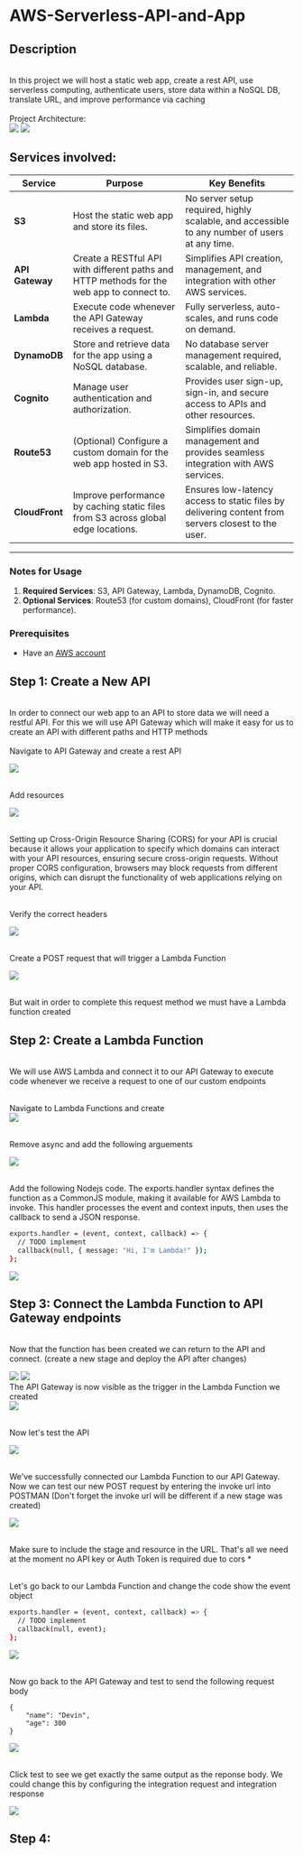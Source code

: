 # AWS-Serverless-API-and-App
<h2>Description</h2>
<br/> In this project we will host a static web app, create a rest API, use serverless computing, authenticate users, store data within a NoSQL DB, translate URL, and improve performance via caching
<br />
<br/> Project Architecture: <br/>
<img src="https://github.com/user-attachments/assets/e4201958-eb72-4d2e-9f54-91836f0037ea"/>

<img src="https://github.com/user-attachments/assets/ac10e086-d864-4026-9626-887595fe7999"/>
<h2> Services involved: </h2>

| **Service**    | **Purpose**                                                                                     | **Key Benefits**                                                                                     |
|-----------------|-----------------------------------------------------------------------------------------------|-----------------------------------------------------------------------------------------------------|
| **S3**          | Host the static web app and store its files.                                                   | No server setup required, highly scalable, and accessible to any number of users at any time.       |
| **API Gateway** | Create a RESTful API with different paths and HTTP methods for the web app to connect to.       | Simplifies API creation, management, and integration with other AWS services.                       |
| **Lambda**      | Execute code whenever the API Gateway receives a request.                                       | Fully serverless, auto-scales, and runs code on demand.                                             |
| **DynamoDB**    | Store and retrieve data for the app using a NoSQL database.                                     | No database server management required, scalable, and reliable.                                     |
| **Cognito**     | Manage user authentication and authorization.                                                  | Provides user sign-up, sign-in, and secure access to APIs and other resources.                      |
| **Route53**     | (Optional) Configure a custom domain for the web app hosted in S3.                             | Simplifies domain management and provides seamless integration with AWS services.                   |
| **CloudFront**  | Improve performance by caching static files from S3 across global edge locations.              | Ensures low-latency access to static files by delivering content from servers closest to the user.   |

---

### **Notes for Usage**
1. **Required Services**: S3, API Gateway, Lambda, DynamoDB, Cognito.
2. **Optional Services**: Route53 (for custom domains), CloudFront (for faster performance).  



<p align="center">
  
### **Prerequisites**  
- Have an [AWS account](https://aws.amazon.com/console/)   

 ##  Step 1: Create a New API


<br/> In order to connect our web app to an API to store data we will need a restful API. For this we will use API Gateway which will make it easy for us to create an API with different paths and HTTP methods <br/>
 <br/> Navigate to API Gateway and create a rest API <br/>

 <img src="https://github.com/user-attachments/assets/11d8c3ae-5767-4509-bf4f-700a5880172e"/>

  <br/> Add resources <br/>

 <img src="https://github.com/user-attachments/assets/fc2510af-873e-47a0-97cc-9f892c5461cb"/>
 
<br/> Setting up Cross-Origin Resource Sharing (CORS) for your API is crucial because it allows your application to specify which domains can interact with your API resources, ensuring secure cross-origin requests. Without proper CORS configuration, browsers may block requests from different origins, which can disrupt the functionality of web applications relying on your API. <br/>

  <br/> Verify the correct headers <br/>

 <img src="https://github.com/user-attachments/assets/ead6c0cb-a95c-42db-ace2-d6c52eba8597"/>

  <br/> Create a POST request that will trigger a Lambda Function <br/>

 <img src="https://github.com/user-attachments/assets/13b13dc1-1fb8-404d-989c-730b4dd0d004"/>

  <br/> But wait in order to complete this request method we must have a Lambda function created <br/>

  ## Step 2: Create a Lambda Function

<br/> We will use AWS Lambda and connect it to our API Gateway to execute code whenever we receive a request to one of our custom endpoints 
 <br/>

 <br/> Navigate to Lambda Functions and create  <br/>
 <img src="https://github.com/user-attachments/assets/71162284-cec5-4643-bb92-05d9a9a3cb79"/>

  <br/> Remove async and add the following arguements <br/>

 <img src="https://github.com/user-attachments/assets/5e6fe862-2bdd-4be4-8d09-46990aeaecb6"/>

  <br/> Add the following Nodejs code. The exports.handler syntax defines the function as a CommonJS module, making it available for AWS Lambda to invoke. This handler processes the event and context inputs, then uses the callback to send a JSON response.  <br/>

```Bash
exports.handler = (event, context, callback) => {
  // TODO implement
  callback(null, { message: "Hi, I'm Lambda!" });
};
```

 <img src="https://github.com/user-attachments/assets/65d36dae-67e5-4a2e-9542-184ac04836f8"/>


## Step 3: Connect the Lambda Function to API Gateway endpoints 
  <br/> Now that the function has been created we can return to the API and connect. (create a new stage and deploy the API after changes) <br/>

 <img src="https://github.com/user-attachments/assets/89b81a38-091c-44af-b71a-c3f275c89cbf"/>
<img src="https://github.com/user-attachments/assets/7f2e56ef-f849-409e-af18-96e13fa89cdf"/>
<br/> The API Gateway is now visible as the trigger in the Lambda Function we created <br/>
<img src="https://github.com/user-attachments/assets/62035d02-773f-47f7-8039-a647e676d5d6"/>

  <br/> Now let's test the API <br/>

 <img src="https://github.com/user-attachments/assets/a6c6fa57-c0c5-4cb6-9196-c4703428095d"/>

  <br/> We've successfully connected our Lambda Function to our API Gateway. Now we can test our new POST request by entering the invoke url into POSTMAN (Don't forget the invoke url will be different if a new stage was created) <br/>

 
 <img src="https://github.com/user-attachments/assets/2347024e-03a8-418d-bfc4-75b6fbf668a4"/>

<br/> Make sure to include the stage and resource in the URL. That's all we need at the moment no API key or Auth Token is required due to cors * <br/>

<br/> Let's go back to our Lambda Function and change the code show the event object  <br/> 

```Bash
exports.handler = (event, context, callback) => {
  // TODO implement
  callback(null, event);
};
```

<img src="https://github.com/user-attachments/assets/40de24bf-c44a-437a-88ba-21b46e0b4bcc"/>

<br/> Now go back to the API Gateway and test to send the following request body <br/>

```
{
    "name": "Devin",
    "age": 300
}
```

<img src="https://github.com/user-attachments/assets/4db56015-a17c-4937-976e-945cd62d1133"/>

<br/> Click test to see we get exactly the same output as the reponse body. We could change this by configuring the integration request and integration response <br/>

<img src="https://github.com/user-attachments/assets/932647cf-d253-451b-ae61-163c4ec289c0"/>

## Step 4: 
  
  <br/>   <br/>


 <img src=""/>

  <br/> <br/>

 <img src=""/>

  <br/> <br/>

 <img src=""/>

  <br/> <br/>

 <img src=""/>

  <br/> <br/>

 <img src=""/>

  <br/> <br/>

 <img src=""/>

  <br/> <br/>

 <img src=""/>

  <br/> <br/>

 <img src=""/>

  <br/> <br/>

 <img src=""/>

 <br/> <br/>

 <img src=""/>

 <br/> <br/>

 <img src=""/>

 <br/> <br/>

 <img src=""/>

 <br/> <br/>

 <img src=""/>

 <br/> <br/>

 <img src=""/>

 <br/> <br/>

 <img src=""/>

 <br/> <br/>

 <img src=""/>

 <br/> <br/>

 <img src=""/>

 <br/> <br/>

 <img src=""/>

 <br/> <br/>

 <img src=""/>

 <br/> <br/>

 <img src=""/>

 <br/> <br/>

 <img src=""/>
